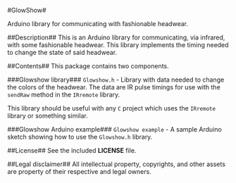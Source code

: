 #GlowShow#

Arduino library for communicating with fashionable headwear.

##Description##
This is an Arduino library for communicating, via infrared, with some fashionable headwear. This library implements the timing needed to change the state of said headwear.

##Contents##
This package contains two components.

###Glowshow library###
`Glowshow.h` - Library with data needed to change the colors of the headwear. The data are IR pulse timings for use with the `sendRaw` method in the `IRremote` library.

This library should be useful with any `C` project which uses the `IRremote` library or something similar.

###Glowshow Arduino example###
`Glowshow example` - A sample Arduino sketch showing how to use the `Glowshow.h` library.

##License##
See the included **LICENSE** file.

##Legal disclaimer##
All intellectual property, copyrights, and other assets are property of their respective and legal owners.